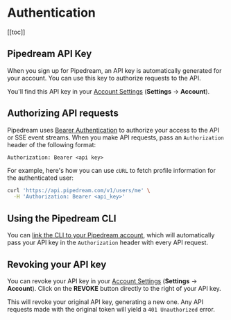 # Authentication

[[toc]]

## Pipedream API Key

When you sign up for Pipedream, an API key is automatically generated for your account. You can use this key to authorize requests to the API.

You'll find this API key in your [Account Settings](https://pipedream.com/settings/account) (**Settings** -> **Account**).

## Authorizing API requests

Pipedream uses [Bearer Authentication](https://oauth.net/2/bearer-tokens/) to authorize your access to the API or SSE event streams. When you make API requests, pass an `Authorization` header of the following format:

```text
Authorization: Bearer <api key>
```

For example, here's how you can use `cURL` to fetch profile information for the authenticated user:

```bash
curl 'https://api.pipedream.com/v1/users/me' \
  -H 'Authorization: Bearer <api_key>'
```

## Using the Pipedream CLI

You can [link the CLI to your Pipedream account](/cli/login/), which will automatically pass your API key in the `Authorization` header with every API request.

## Revoking your API key

You can revoke your API key in your [Account Settings](https://pipedream.com/settings/account) (**Settings** -> **Account**). Click on the **REVOKE** button directly to the right of your API key.

This will revoke your original API key, generating a new one. Any API requests made with the original token will yield a `401 Unauthorized` error.

<Footer />
